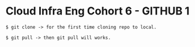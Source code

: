 # Cloud Infra Eng Cohort 6 - GITHUB 1


```
$ git clone -> for the first time cloning repo to local.

$ git pull -> then git pull will works.

```
